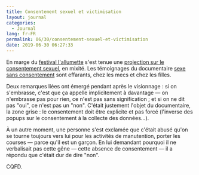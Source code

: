 ```yaml
---
title: Consentement sexuel et victimisation
layout: journal
categories:
  - Journal
lang: fr-FR
permalink: 06/30/consentement-sexuel-et-victimisation
date: 2019-06-30 06:27:33
---
```


En marge du [festival l'allumette](http://valientesgracias.com/lallumette/) s'est tenue une [projection sur le consentement sexuel](https://hydre.casa/projection-discussion-sur-le-consentement-sexuel.html), en mixité. Les témoignages du documentaire [sexe sans consentement](https://www.youtube.com/watch?v=8Lqye0w4MH8) sont effarants, chez les mecs et chez les filles.

Deux remarques liées ont émergé pendant après le visionnage : si on s'embrasse, c'est que ça appelle implicitement à davantage — on n'embrasse pas pour rien, ce n'est pas sans signification ; et si on ne dit pas "oui", ce n'est pas un "non". C'était justement l'objet du documentaire, la zone grise : le consentement doit être explicite et pas forcé (l'inverse des popups sur le consentement à la collecte des données…).

À un autre moment, une personne s'est exclamée que c'était abusé qu'on se tourne toujours vers lui pour les activités de manutention, porter les courses — parce qu'il est un garçon. En lui demandant pourquoi il ne verbalisait pas cette gêne — cette absence de consentement — il a répondu que c'était dur de dire "non".

CQFD.